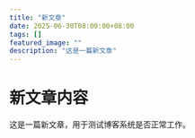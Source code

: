 ```yaml
---
title: "新文章"
date: 2025-06-30T08:00:00+08:00
tags: []
featured_image: ""
description: "这是一篇新文章"
---
```


# 新文章内容
这是一篇新文章，用于测试博客系统是否正常工作。